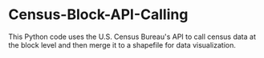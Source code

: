 # Census-Block-API-Calling
This Python code uses the U.S. Census Bureau's API to call census data at the block level and then merge it to a shapefile for data visualization.
